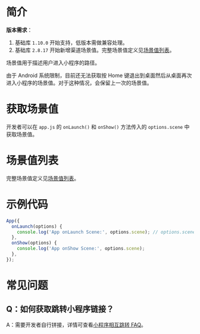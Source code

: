 # 简介

**版本需求**：
1. 基础库 `1.10.0` 开始支持，低版本需做兼容处理。
2. 基础库 `2.8.17` 开始新增渠道场景值。完整场景值定义见[场景值列表](https://opendocs.alipay.com/mini/08otyv?pathHash=5e710835)。

场景值用于描述用户进入小程序的路径。

由于 Android 系统限制，目前还无法获取按 Home 键退出到桌面然后从桌面再次进入小程序的场景值。对于这种情况，会保留上一次的场景值。

# 获取场景值

开发者可以在 `app.js` 的 `onLaunch()` 和 `onShow()` 方法传入的 `options.scene` 中获取场景值。

# 场景值列表

完整场景值定义见[场景值列表](https://opendocs.alipay.com/mini/08otyv?pathHash=5e710835)。

# 示例代码

```javascript
App({
  onLaunch(options) {
    console.log('App onLaunch Scene:', options.scene); // options.scene 是 String 类型的
  },
  onShow(options) {
    console.log('App onShow Scene:', options.scene);
  },
});
```

# 常见问题

## Q：如何获取跳转小程序链接？

A：需要开发者自行拼接，详情可查看[小程序相互跳转 FAQ](https://opendocs.alipay.com/mini/0090ty)。
